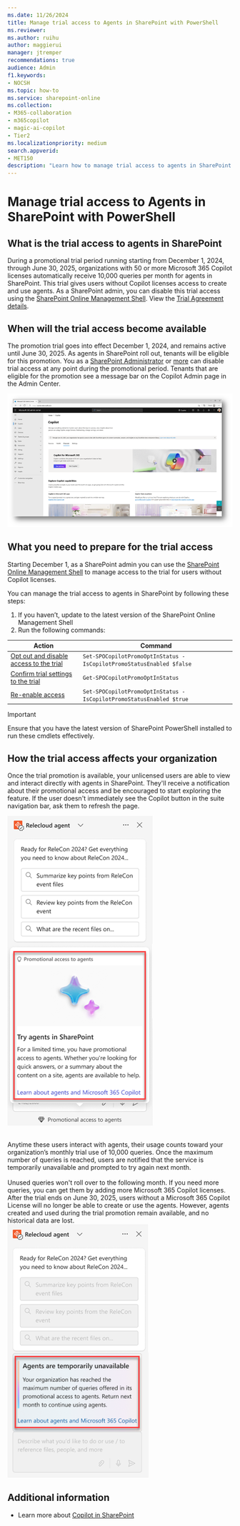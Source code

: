 ```yaml
---
ms.date: 11/26/2024
title: Manage trial access to Agents in SharePoint with PowerShell
ms.reviewer: 
ms.author: ruihu
author: maggierui
manager: jtremper
recommendations: true
audience: Admin
f1.keywords:
- NOCSH
ms.topic: how-to
ms.service: sharepoint-online
ms.collection: 
- M365-collaboration
- m365copilot
- magic-ai-copilot
- Tier2
ms.localizationpriority: medium
search.appverid:
- MET150
description: "Learn how to manage trial access to agents in SharePoint with PowerShell and how the trial access affects your organization."
---
```


# Manage trial access to Agents in SharePoint with PowerShell

## What is the trial access to agents in SharePoint

During a promotional trial period running starting from December 1, 2024, through June 30, 2025, organizations with 50 or more Microsoft 365 Copilot licenses automatically receive 10,000 queries per month for agents in SharePoint. This trial gives users without Copilot licenses access to create and use agents. As a SharePoint admin, you can disable this trial access using the [SharePoint Online Management Shell](/powershell/sharepoint/sharepoint-online/introduction-sharepoint-online-management-shell). View the [Trial Agreement details](/legal/microsoft-365/in-app-trials-terms-of-service).

## When will the trial access become available

The promotion trial goes into effect December 1, 2024, and remains active until June 30, 2025. As agents in SharePoint roll out, tenants will be eligible for this promotion. You as a [SharePoint Administrator](/sharepoint/sharepoint-admin-role) or [more](/microsoft-365/admin/add-users/about-admin-roles) can disable trial access at any point during the promotional period. Tenants that are eligible for the promotion see a message bar on the Copilot Admin page in the Admin Center.

![Screenshot of the Copilot Admin page in the Admin Center](media/agents-sharepoint/admin-center-promo-message.png)

## What you need to prepare for the trial access

Starting December 1, as a SharePoint admin you can use the [SharePoint Online Management Shell](/powershell/sharepoint/sharepoint-online/introduction-sharepoint-online-management-shell) to manage access to the trial for users without Copilot licenses.

You can manage the trial access to agents in SharePoint by following these steps:

1. If you haven’t, update to the latest version of the SharePoint Online Management Shell
1. Run the following commands:

| Action                                      | Command                              |
|---------------------------------------------|--------------------------------------|
| [Opt out and disable access to the trial](/powershell/module/sharepoint-online/set-spocopilotpromooptinstatus)  | `Set-SPOCopilotPromoOptInStatus -IsCopilotPromoStatusEnabled $false`     |
| [Confirm trial settings to the trial](/powershell/module/sharepoint-online/get-spocopilotpromooptinstatus) | `Get-SPOCopilotPromoOptInStatus`     |
| [Re-enable access](/powershell/module/sharepoint-online/set-spocopilotpromooptinstatus)  | `Set-SPOCopilotPromoOptInStatus -IsCopilotPromoStatusEnabled $true`     |

> [!IMPORTANT]
> Ensure that you have the latest version of SharePoint PowerShell installed to run these cmdlets effectively.

## How the trial access affects your organization

<div>
  <div>
Once the trial promotion is available, your unlicensed users are able to view and interact directly with agents in SharePoint. They'll receive a notification about their promotional access and be encouraged to start exploring the feature. If the user doesn't immediately see the Copilot button in the suite navigation bar, ask them to refresh the page.  
    </div>
      <div>

![screenshots of the trial access message in chat pane](media/agents-sharepoint/promo-message-to-users.png)
        </div>
    <div >
      <br>Anytime these users interact with agents, their usage counts toward your organization’s monthly trial use of 10,000 queries. Once the maximum number of queries is reached, users are notified that the service is temporarily unavailable and prompted to try again next month.</br>
        <br>
        Unused queries won't roll over to the following month. If you need more queries, you can get them by adding more Microsoft 365 Copilot licenses. After the trial ends on June 30, 2025, users without a Microsoft 365 Copilot License will no longer be able to create or use the agents. However, agents created and used during the trial promotion remain available, and no historical data are lost.</br>
        </div>
    <div >
      ![screenshots of reaching query limit message](media/agents-sharepoint/reached-limit-message.png)
    </div>
</div>

## Additional information

- Learn more about [Copilot in SharePoint](https://support.microsoft.com/topic/44e981e7-dcef-4422-977d-967f3dcfe796)
